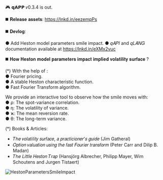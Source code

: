 🎮 𝗾𝗔𝗣𝗣 𝑣0.3.4 is out.

◼️ 𝐑𝐞𝐥𝐞𝐚𝐬𝐞 𝐚𝐬𝐬𝐞𝐭𝐬: https://lnkd.in/eezempPs

◼️ 𝐃𝐞𝐯𝐥𝐨𝐠:

● Add Heston model parameters smile impact.
● 𝑞𝐴𝑃𝐼 and 𝑞𝐿𝐴𝑁𝐺 documentation available at https://lnkd.in/eXMx2vuc

◼️ 𝐇𝐨𝐰 𝐇𝐞𝐬𝐭𝐨𝐧 𝐦𝐨𝐝𝐞𝐥 𝐩𝐚𝐫𝐚𝐦𝐞𝐭𝐞𝐫𝐬 𝐢𝐦𝐩𝐚𝐜𝐭 𝐢𝐦𝐩𝐥𝐢𝐞𝐝 𝐯𝐨𝐥𝐚𝐭𝐢𝐥𝐢𝐭𝐲 𝐬𝐮𝐫𝐟𝐚𝐜𝐞 ?

(*) With the help of : <br>
● Fourier pricing. <br>
● A stable Heston characteristic function. <br>
● Fast Fourier Transform algorithm. <br>

We provide an interactive tool to observe how the smile moves with: <br>
● ρ: The spot-variance correlation. <br>
● η: The volatility of variance. <br>
● ϰ: The mean reversion rate. <br>
● θ: The long-term variance. <br>

(*) Books & Articles:
- 𝑇ℎ𝑒 𝑣𝑜𝑙𝑎𝑡𝑖𝑙𝑖𝑡𝑦 𝑠𝑢𝑟𝑓𝑎𝑐𝑒, 𝑎 𝑝𝑟𝑎𝑐𝑡𝑖𝑐𝑖𝑜𝑛𝑒𝑟'𝑠 𝑔𝑢𝑖𝑑𝑒
(Jim Gatheral)
- 𝑂𝑝𝑡𝑖𝑜𝑛 𝑣𝑎𝑙𝑢𝑎𝑡𝑖𝑜𝑛 𝑢𝑠𝑖𝑛𝑔 𝑡ℎ𝑒 𝑓𝑎𝑠𝑡 𝐹𝑜𝑢𝑟𝑖𝑒𝑟 𝑡𝑟𝑎𝑛𝑠𝑓𝑜𝑟𝑚
(Peter Carr and Dilip B. Madan)
- 𝑇ℎ𝑒 𝐿𝑖𝑡𝑡𝑙𝑒 𝐻𝑒𝑠𝑡𝑜𝑛 𝑇𝑟𝑎𝑝
(Hansjörg Albrecher, Philipp Mayer, Wim Schoutens and Jurgen Tistaert)

![HestonParametersSmileImpact](https://github.com/matt-charr/qAPP/assets/68332647/dbad8895-ff5c-404a-b385-89af4294166e)
